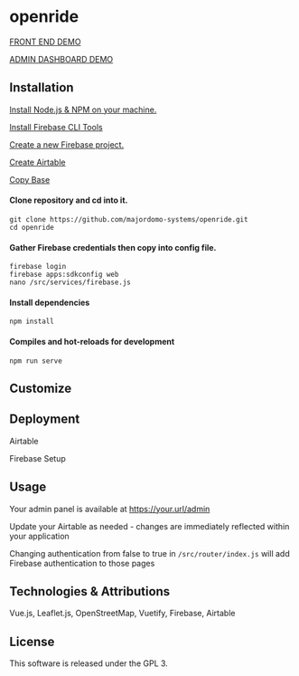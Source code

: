 # openride

[FRONT END DEMO](https://openride-io.firebaseapp.com)

[ADMIN DASHBOARD DEMO](https://openride-io.firebaseapp.com/admin)

## Installation
[Install Node.js & NPM on your machine.](https://docs.npmjs.com/downloading-and-installing-node-js-and-npm)

[Install Firebase CLI Tools](https://firebase.google.com/docs/cli)

[Create a new Firebase project.](https://firebase.google.com/)

[Create Airtable](https://airtable.com/invite/r/8zPT6nN2)

[Copy Base](https://airtable.com/shr1RU5wp0Hl290gt)

#### Clone repository and cd into it.
```
git clone https://github.com/majordomo-systems/openride.git
cd openride
```

#### Gather Firebase credentials then copy into config file.
```
firebase login
firebase apps:sdkconfig web
nano /src/services/firebase.js
```

#### Install dependencies
```
npm install
```

#### Compiles and hot-reloads for development
```
npm run serve
```

## Customize

## Deployment
Airtable 

Firebase Setup

## Usage

Your admin panel is available at https://your.url/admin

Update your Airtable as needed - changes are immediately reflected within your application

Changing authentication from false to true in `/src/router/index.js` will add Firebase authentication to those pages

## Technologies & Attributions

Vue.js, Leaflet.js, OpenStreetMap, Vuetify, Firebase, Airtable

## License

This software is released under the GPL 3.